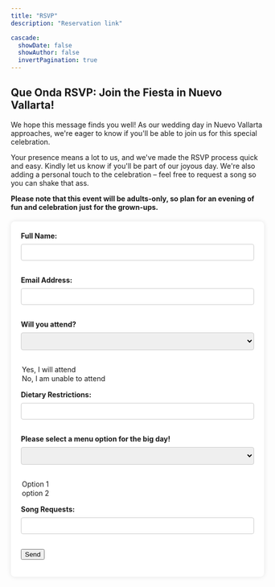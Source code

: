 ```yaml
---
title: "RSVP"
description: "Reservation link"

cascade:
  showDate: false
  showAuthor: false
  invertPagination: true
---
```


<h2>Que Onda RSVP: Join the Fiesta in Nuevo Vallarta!</h2>

We hope this message finds you well! As our wedding day in Nuevo Vallarta approaches, we're eager to know if you'll be able to join us for this special celebration.

Your presence means a lot to us, and we've made the RSVP process quick and easy. Kindly let us know if you'll be part of our joyous day. We're also adding a personal touch to the celebration – feel free to request a song so you can shake that ass.

**Please note that this event will be adults-only, so plan for an evening of fun and celebration just for the grown-ups.**

<form  action="https://formspree.io/f/xeojanyk"method="POST">
<label for="name">Full Name:</label>
<input type="text" name="name" required>

<label for="email">Email Address:</label>
<input type="email" name="email" required>

<label for="attendance">Will you attend?</label>
<select name="attendance" required>
  <option value="yes">Yes, I will attend</option>
  <option value="no">No, I am unable to attend</option>
</select>

<label for="meal">Dietary Restrictions:</label>
<input type="text" name="Restrictions">

<label for="Menu">Please select a menu option for the big day!</label>
<select name="Menu" required>

  <option value="option 1">Option 1</option>
  <option value="option 2">option 2</option>
</select>

<label for="songRequests">Song Requests:</label>
<input type="text" name="songRequests">
  <!-- your other form fields go here -->
  <button type="submit">Send</button>
</form>

<style>
  form {
    max-width: 600px;
    margin: 20px auto;
    background-color: #ffffff;
    padding: 20px;
    border-radius: 8px;
    box-shadow: 0 0 10px rgba(0, 0, 0, 0.1);
  }

  label {
    display: block;
    margin-bottom: 8px;
    font-weight: bold;
  }

  input,
  select,
  textarea {
    width: 100%;
    padding: 8px;
    margin-bottom: 16px;
    box-sizing: border-box;
    border: 1px solid #ccc;
    border-radius: 4px;
  }

  textarea {
    height: 100px;
  }

  button:hover {
    color: #F18D32;
  }
</style>
